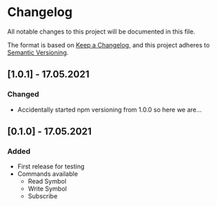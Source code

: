 # Changelog
All notable changes to this project will be documented in this file.

The format is based on [Keep a Changelog](https://keepachangelog.com/en/1.0.0/),
and this project adheres to [Semantic Versioning](https://semver.org/spec/v2.0.0.html).

## [1.0.1] - 17.05.2021
### Changed
- Accidentally started npm versioning from 1.0.0 so here we are...

## [0.1.0] - 17.05.2021
### Added
- First release for testing
- Commands available
  - Read Symbol
  - Write Symbol
  - Subscribe